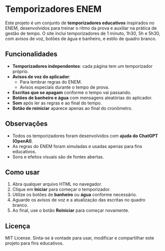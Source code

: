 # Temporizadores ENEM

Este projeto é um conjunto de **temporizadores educativos** inspirados no ENEM, desenvolvidos para treinar o ritmo da prova e auxiliar na prática de gestão de tempo. O site inclui temporizadores de 1 minuto, 1h30, 5h e 5h30, com avisos de voz, botões de água e banheiro, e estilo de quadro branco.

## Funcionalidades

- **Temporizadores independentes**: cada página tem um temporizador próprio.
- **Avisos de voz do aplicador**:
  - Para lembrar regras do ENEM.
  - Avisos especiais durante o tempo de prova.
- **Escritas que se apagam** conforme o tempo vai passando.
- **Botões de banheiro e água** com mensagens aleatórias do aplicador.
- **Som** após ler as regras e ao final do tempo.
- **Botão de reiniciar** aparece apenas ao final do cronômetro.

## Observações

- Todos os temporizadores foram desenvolvidos com **ajuda do ChatGPT (OpenAI)**.  
- As regras do ENEM foram simuladas e usadas apenas para fins educativos.  
- Sons e efeitos visuais são de fontes abertas.

## Como usar

1. Abra qualquer arquivo HTML no navegador.
2. Clique em **Iniciar** para começar o temporizador.
3. Utilize os botões de **banheiro** ou **água** conforme necessário.
4. Aguarde os avisos de voz e a atualização das escritas no quadro branco.
5. Ao final, use o botão **Reiniciar** para começar novamente.

## Licença

MIT License. Sinta-se à vontade para usar, modificar e compartilhar este projeto para fins educativos.

